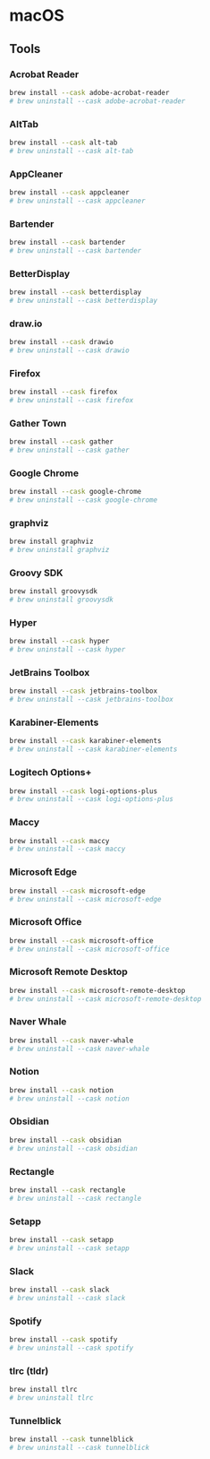 # macOS

## Tools

### Acrobat Reader

```sh
brew install --cask adobe-acrobat-reader
# brew uninstall --cask adobe-acrobat-reader
```

### AltTab

```sh
brew install --cask alt-tab
# brew uninstall --cask alt-tab
```

### AppCleaner

```sh
brew install --cask appcleaner
# brew uninstall --cask appcleaner
```

### Bartender

```sh
brew install --cask bartender
# brew uninstall --cask bartender
```

### BetterDisplay

```sh
brew install --cask betterdisplay
# brew uninstall --cask betterdisplay
```

### draw.io

```sh
brew install --cask drawio
# brew uninstall --cask drawio
```

### Firefox

```sh
brew install --cask firefox
# brew uninstall --cask firefox
```

### Gather Town

```sh
brew install --cask gather
# brew uninstall --cask gather
```

### Google Chrome

```sh
brew install --cask google-chrome
# brew uninstall --cask google-chrome
```

### graphviz

```sh
brew install graphviz
# brew uninstall graphviz
```

### Groovy SDK

```sh
brew install groovysdk
# brew uninstall groovysdk
```

### Hyper

```sh
brew install --cask hyper
# brew uninstall --cask hyper
```

### JetBrains Toolbox

```sh
brew install --cask jetbrains-toolbox
# brew uninstall --cask jetbrains-toolbox
```

### Karabiner-Elements

```sh
brew install --cask karabiner-elements
# brew uninstall --cask karabiner-elements
```

### Logitech Options+

```sh
brew install --cask logi-options-plus
# brew uninstall --cask logi-options-plus
```

### Maccy

```sh
brew install --cask maccy
# brew uninstall --cask maccy
```

### Microsoft Edge

```sh
brew install --cask microsoft-edge
# brew uninstall --cask microsoft-edge
```

### Microsoft Office

```sh
brew install --cask microsoft-office
# brew uninstall --cask microsoft-office
```

### Microsoft Remote Desktop

```sh
brew install --cask microsoft-remote-desktop
# brew uninstall --cask microsoft-remote-desktop
```

### Naver Whale

```sh
brew install --cask naver-whale
# brew uninstall --cask naver-whale
```

### Notion

```sh
brew install --cask notion
# brew uninstall --cask notion
```

### Obsidian

```sh
brew install --cask obsidian
# brew uninstall --cask obsidian
```

### Rectangle

```sh
brew install --cask rectangle
# brew uninstall --cask rectangle
```

### Setapp

```sh
brew install --cask setapp
# brew uninstall --cask setapp
```

### Slack

```sh
brew install --cask slack
# brew uninstall --cask slack
```

### Spotify

```sh
brew install --cask spotify
# brew uninstall --cask spotify
```

### tlrc (tldr)

```sh
brew install tlrc
# brew uninstall tlrc
```

### Tunnelblick

```sh
brew install --cask tunnelblick
# brew uninstall --cask tunnelblick
```
